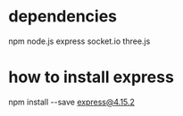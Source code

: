 # dependencies
npm
node.js
express
socket.io
three.js


# how to install express
npm install --save express@4.15.2